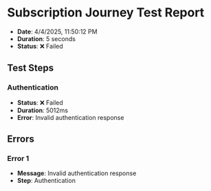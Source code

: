 # Subscription Journey Test Report

- **Date**: 4/4/2025, 11:50:12 PM
- **Duration**: 5 seconds
- **Status**: ❌ Failed

## Test Steps

### Authentication
- **Status**: ❌ Failed
- **Duration**: 5012ms
- **Error**: Invalid authentication response

## Errors

### Error 1
- **Message**: Invalid authentication response
- **Step**: Authentication
